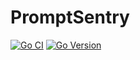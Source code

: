 # PromptSentry

[![Go CI](https://github.com/cristiancureu/permcheck/actions/workflows/ci.yml/badge.svg)](https://github.com/cristiancureu/permcheck/actions) [![Go Version](https://img.shields.io/badge/Go-1.24-blue)](https://golang.org/dl/)
